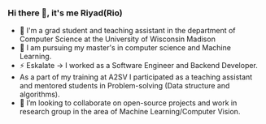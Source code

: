 ### Hi there 👋, it's me Riyad(Rio)

<!--
**RiyadHassen/RiyadHassen** is a ✨ _special_ ✨ repository because its `README.md` (this file) appears on your GitHub profile.

Here are some ideas to get you started:




- 🤔 I’m looking for help with ...
- 💬 Ask me about ...
- 📫 How to reach me: ...
- 😄 Pronouns: ...
-  Fun fact: ...
My goal is to continuously enhance my skills and knowledge in these areas to drive innovation and create solutions that solve real-world problems
-->
- 🔭 I'm a grad student and teaching assistant in the department of Computer Science at the University of Wisconsin  Madison
- 🌱 I am pursuing my master's in computer science and  Machine Learning.
- ⚡ Eskalate -> I worked as a Software Engineer and Backend Developer.
-  As a part of my training at A2SV  I participated as a teaching assistant and mentored students in Problem-solving (Data structure and algorithms).  
- 👯 I’m looking to collaborate on open-source projects and work in research group in the area of Machine Learning/Computer Vision.

